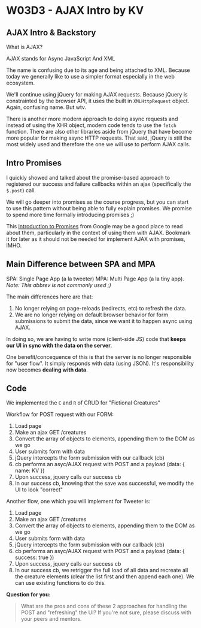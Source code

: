 # W03D3 - AJAX Intro by KV

## AJAX Intro & Backstory

What is AJAX?

AJAX stands for Async JavaScript And XML

The name is confusing due to its age and being attached to XML. Because today we generally like to use a simpler format especially in the web ecosystem.

We'll continue using jQuery for making AJAX requests. Because jQuery is constrainted by the browser API, it uses the built in `XMLHttpRequest` object. Again, confusing name. But wtv.

There is another more modern approach to doing async requests and instead of using the XHR object, modern code tends to use the `fetch` function. There are also other libraries aside from jQuery that have become more popular for making async HTTP requests. That said, jQuery is still the most widely used and therefore the one we will use to perform AJAX calls.

## Intro Promises

I quickly showed and talked about the promise-based approach to registered our success and failure callbacks within an ajax (specifically the `$.post`) call.

We will go deeper into promises as the course progress, but you can start to use this pattern without being able to fully explain promises. We promise to spend more time formally introducing promises ;)

This [Introduction to Promises](https://developers.google.com/web/fundamentals/primers/promises) from Google may be a good place to read about them, particularly in the context of using them with AJAX. Bookmark it for later as it should not be needed for implement AJAX with promises, IMHO.

## Main Difference between SPA and MPA

SPA: Single Page App (a la tweeter)
MPA: Multi Page App (a la tiny app). _Note: This abbrev is not commonly used ;)_

The main differences here are that:

1. No longer relying on page-reloads (redirects, etc) to refresh the data.
2. We are no longer relying on default browser behavior for form submissions to submit the data, since we want it to happen async using AJAX.

In doing so, we are having to write more (client-side JS) code that **keeps our UI in sync with the data on the server**.

One benefit/concequence of this is that the server is no longer responsible for "user flow". It simply responds with data (using JSON). It's responsibility now becomes **dealing with data**.

## Code

We implemented the `C` and `R` of CRUD for "Fictional Creatures"

Workflow for POST request with our FORM:

1. Load page
2. Make an ajax GET /creatures
3. Convert the array of objects to elements, appending them to the DOM as we go
4. User submits form with data
5. jQuery intercepts the form submission with our callback (cb)
5. cb performs an asyc/AJAX request with POST and a payload (data: { name: KV })
6. Upon success, jquery calls our success cb
7. In our success cb, knowing that the save was successful, we modify the UI to look "correct"

Another flow, one which you will implement for Tweeter is:

1. Load page
2. Make an ajax GET /creatures
3. Convert the array of objects to elements, appending them to the DOM as we go
4. User submits form with data
5. jQuery intercepts the form submission with our callback (cb)
5. cb performs an asyc/AJAX request with POST and a payload (data: { success: true })
6. Upon success, jquery calls our success cb
7. In our success cb, we retrigger the full load of all data and recreate all the creature elements (clear the list first and then append each one). We can use existing functions to do this.

**Question for you:**

> What are the pros and cons of these 2 approaches for handling the POST and "refreshing" the UI? If you're not sure, please discuss with your peers and mentors.

